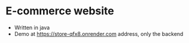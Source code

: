 # E-commerce website

-   Written in java
-   Demo at https://store-qfx8.onrender.com address, only the backend
